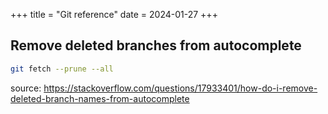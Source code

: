 +++
title = "Git reference"
date = 2024-01-27
+++

## Remove deleted branches from autocomplete

```bash
git fetch --prune --all
```
source: <https://stackoverflow.com/questions/17933401/how-do-i-remove-deleted-branch-names-from-autocomplete>

